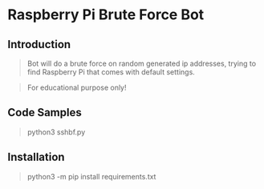 # Raspberry Pi Brute Force Bot

## Introduction

> Bot will do a brute force on random generated ip addresses, trying to find Raspberry Pi that comes with default settings.

> For educational purpose only!

## Code Samples

> python3 sshbf.py

## Installation

> python3 -m pip install requirements.txt